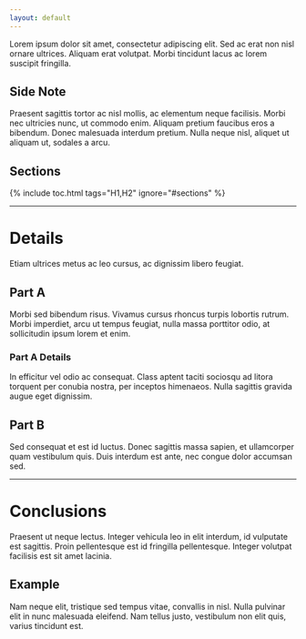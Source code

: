 ```yaml
---
layout: default
---
```


Lorem ipsum dolor sit amet, consectetur adipiscing elit. Sed ac erat non nisl ornare ultrices. Aliquam erat volutpat. Morbi tincidunt lacus ac lorem suscipit fringilla.

## Side Note

Praesent sagittis tortor ac nisl mollis, ac elementum neque facilisis. Morbi nec ultricies nunc, ut commodo enim. Aliquam pretium faucibus eros a bibendum. Donec malesuada interdum pretium. Nulla neque nisl, aliquet ut aliquam ut, sodales a arcu.

## Sections

{% include toc.html tags="H1,H2" ignore="#sections" %}

-------

Details
=======

Etiam ultrices metus ac leo cursus, ac dignissim libero feugiat.

## Part A

Morbi sed bibendum risus. Vivamus cursus rhoncus turpis lobortis rutrum. Morbi imperdiet, arcu ut tempus feugiat, nulla massa porttitor odio, at sollicitudin ipsum lorem et enim.

### Part A Details

In efficitur vel odio ac consequat. Class aptent taciti sociosqu ad litora torquent per conubia nostra, per inceptos himenaeos. Nulla sagittis gravida augue eget dignissim.

## Part B

Sed consequat et est id luctus. Donec sagittis massa sapien, et ullamcorper quam vestibulum quis. Duis interdum est ante, nec congue dolor accumsan sed.

-----------

Conclusions
===========

Praesent ut neque lectus. Integer vehicula leo in elit interdum, id vulputate est sagittis. Proin pellentesque est id fringilla pellentesque. Integer volutpat facilisis est sit amet lacinia.

## Example

Nam neque elit, tristique sed tempus vitae, convallis in nisl. Nulla pulvinar elit in nunc malesuada eleifend. Nam tellus justo, vestibulum non elit quis, varius tincidunt est.
